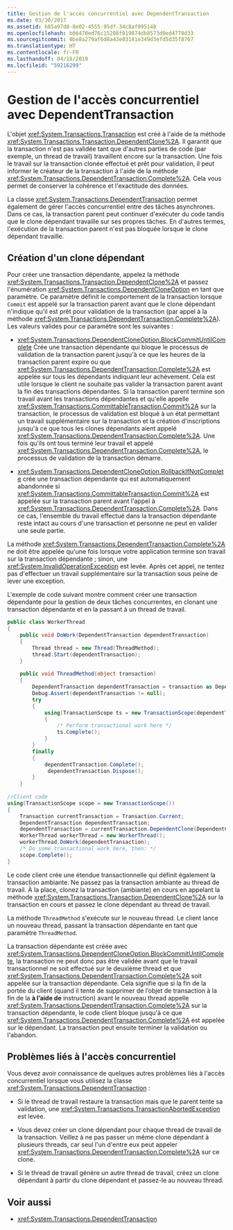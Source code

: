 ```yaml
---
title: Gestion de l'accès concurrentiel avec DependentTransaction
ms.date: 03/30/2017
ms.assetid: b85a97d8-8e02-4555-95df-34c8af095148
ms.openlocfilehash: b06470ed76c15208f019874db8573d0ed4778d33
ms.sourcegitcommit: 0be8a279af6d8a43e03141e349d3efd5d35f8767
ms.translationtype: HT
ms.contentlocale: fr-FR
ms.lasthandoff: 04/18/2019
ms.locfileid: "59216299"
---
```

# <a name="managing-concurrency-with-dependenttransaction"></a>Gestion de l'accès concurrentiel avec DependentTransaction
L'objet <xref:System.Transactions.Transaction> est créé à l'aide de la méthode <xref:System.Transactions.Transaction.DependentClone%2A>. Il garantit que la transaction n'est pas validée tant que d'autres parties de code (par exemple, un thread de travail) travaillent encore sur la transaction. Une fois le travail sur la transaction clonée effectué et prêt pour validation, il peut informer le créateur de la transaction à l'aide de la méthode <xref:System.Transactions.DependentTransaction.Complete%2A>. Cela vous permet de conserver la cohérence et l'exactitude des données.  
  
 La classe <xref:System.Transactions.DependentTransaction> permet également de gérer l'accès concurrentiel entre des tâches asynchrones. Dans ce cas, la transaction parent peut continuer d'exécuter du code tandis que le clone dépendant travaille sur ses propres tâches. En d'autres termes, l'exécution de la transaction parent n'est pas bloquée lorsque le clone dépendant travaille.  
  
## <a name="creating-a-dependent-clone"></a>Création d'un clone dépendant  
 Pour créer une transaction dépendante, appelez la méthode <xref:System.Transactions.Transaction.DependentClone%2A> et passez l'énumération <xref:System.Transactions.DependentCloneOption> en tant que paramètre. Ce paramètre définit le comportement de la transaction lorsque `Commit` est appelé sur la transaction parent avant que le clone dépendant n'indique qu'il est prêt pour validation de la transaction (par appel à la méthode <xref:System.Transactions.DependentTransaction.Complete%2A>). Les valeurs valides pour ce paramètre sont les suivantes :  
  
-   <xref:System.Transactions.DependentCloneOption.BlockCommitUntilComplete> Crée une transaction dépendante qui bloque le processus de validation de la transaction parent jusqu'à ce que les heures de la transaction parent expire ou que <xref:System.Transactions.DependentTransaction.Complete%2A> est appelée sur tous les dépendants indiquant leur achèvement. Cela est utile lorsque le client ne souhaite pas valider la transaction parent avant la fin des transactions dépendantes. Si la transaction parent termine son travail avant les transactions dépendantes et qu'elle appelle <xref:System.Transactions.CommittableTransaction.Commit%2A> sur la transaction, le processus de validation est bloqué à un état permettant un travail supplémentaire sur la transaction et la création d'inscriptions jusqu'à ce que tous les clones dépendants aient appelé <xref:System.Transactions.DependentTransaction.Complete%2A>. Une fois qu'ils ont tous terminé leur travail et appelé <xref:System.Transactions.DependentTransaction.Complete%2A>, le processus de validation de la transaction démarre.  
  
-   <xref:System.Transactions.DependentCloneOption.RollbackIfNotComplete> crée une transaction dépendante qui est automatiquement abandonnée si <xref:System.Transactions.CommittableTransaction.Commit%2A> est appelée sur la transaction parent avant l'appel à <xref:System.Transactions.DependentTransaction.Complete%2A>. Dans ce cas, l'ensemble du travail effectué dans la transaction dépendante reste intact au cours d'une transaction et personne ne peut en valider une seule partie.  
  
 La méthode <xref:System.Transactions.DependentTransaction.Complete%2A> ne doit être appelée qu'une fois lorsque votre application termine son travail sur la transaction dépendante ; sinon, une <xref:System.InvalidOperationException> est levée. Après cet appel, ne tentez pas d'effectuer un travail supplémentaire sur la transaction sous peine de lever une exception.  
  
 L'exemple de code suivant montre comment créer une transaction dépendante pour la gestion de deux tâches concurrentes, en clonant une transaction dépendante et en la passant à un thread de travail.  
  
```csharp  
public class WorkerThread  
{  
    public void DoWork(DependentTransaction dependentTransaction)  
    {  
        Thread thread = new Thread(ThreadMethod);  
        thread.Start(dependentTransaction);   
    }  
  
    public void ThreadMethod(object transaction)   
    {   
        DependentTransaction dependentTransaction = transaction as DependentTransaction;  
        Debug.Assert(dependentTransaction != null);   
        try  
        {  
            using(TransactionScope ts = new TransactionScope(dependentTransaction))  
            {  
                /* Perform transactional work here */   
                ts.Complete();  
            }  
        }  
        finally  
        {  
            dependentTransaction.Complete();   
             dependentTransaction.Dispose();   
        }  
    }  
  
//Client code   
using(TransactionScope scope = new TransactionScope())  
{  
    Transaction currentTransaction = Transaction.Current;  
    DependentTransaction dependentTransaction;      
    dependentTransaction = currentTransaction.DependentClone(DependentCloneOption.BlockCommitUntilComplete);  
    WorkerThread workerThread = new WorkerThread();  
    workerThread.DoWork(dependentTransaction);  
    /* Do some transactional work here, then: */  
    scope.Complete();  
}  
```  
  
 Le code client crée une étendue transactionnelle qui définit également la transaction ambiante. Ne passez pas la transaction ambiante au thread de travail. À la place, clonez la transaction (ambiante) en cours en appelant la méthode <xref:System.Transactions.Transaction.DependentClone%2A> sur la transaction en cours et passez le clone dépendant au thread de travail.  
  
 La méthode `ThreadMethod` s'exécute sur le nouveau thread. Le client lance un nouveau thread, passant la transaction dépendante en tant que paramètre `ThreadMethod`.  
  
 La transaction dépendante est créée avec <xref:System.Transactions.DependentCloneOption.BlockCommitUntilComplete>, la transaction ne peut donc pas être validée avant que le travail transactionnel ne soit effectué sur le deuxième thread et que <xref:System.Transactions.DependentTransaction.Complete%2A> soit appelée sur la transaction dépendante. Cela signifie que si la fin de la portée du client (quand il tente de supprimer de l’objet de transaction à la fin de la **à l’aide de** instruction) avant le nouveau thread appelle <xref:System.Transactions.DependentTransaction.Complete%2A> sur la transaction dépendante, le code client bloque jusqu'à ce que <xref:System.Transactions.DependentTransaction.Complete%2A> est appelée sur le dépendant. La transaction peut ensuite terminer la validation ou l'abandon.  
  
## <a name="concurrency-issues"></a>Problèmes liés à l'accès concurrentiel  
 Vous devez avoir connaissance de quelques autres problèmes liés à l'accès concurrentiel lorsque vous utilisez la classe <xref:System.Transactions.DependentTransaction> :  
  
-   Si le thread de travail restaure la transaction mais que le parent tente sa validation, une <xref:System.Transactions.TransactionAbortedException> est levée.  
  
-   Vous devez créer un clone dépendant pour chaque thread de travail de la transaction. Veillez à ne pas passer un même clone dépendant à plusieurs threads, car seul l'un d'entre eux peut appeler <xref:System.Transactions.DependentTransaction.Complete%2A> sur ce clone.  
  
-   Si le thread de travail génère un autre thread de travail, créez un clone dépendant à partir du clone dépendant et passez-le au nouveau thread.  
  
## <a name="see-also"></a>Voir aussi

- <xref:System.Transactions.DependentTransaction>
